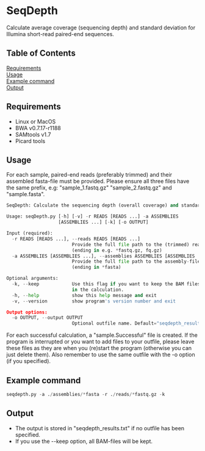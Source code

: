 # SeqDepth

Calculate average coverage (sequencing depth) and standard deviation for Illumina short-read paired-end sequences.

## Table of Contents

[Requirements](#Requirements)  
[Usage](#Usage)  
[Example command](#example-command)  
[Output](#Output)  

## Requirements

* Linux or MacOS
* BWA v0.7.17-r1188
* SAMtools v1.7
* Picard tools

## Usage

For each sample, paired-end reads (preferably trimmed) and their assembled fasta-file must be provided. Please ensure all three files have the same prefix, e.g: "sample_1.fastq.gz" "sample_2.fastq.gz" and "sample.fasta".

``` python
SeqDepth: Calculate the sequencing depth (overall coverage) and standard deviation of trimmed FASTQ-files. 

Usage: seqDepth.py [-h] [-v] -r READS [READS ...] -a ASSEMBLIES
                   [ASSEMBLIES ...] [-k] [-o OUTPUT]

Input (required):
  -r READS [READS ...], --reads READS [READS ...]
                        Provide the full file path to the (trimmed) reads
                        (ending in e.g. *fastq.gz, fq.gz)
  -a ASSEMBLIES [ASSEMBLIES ...], --assemblies ASSEMBLIES [ASSEMBLIES ...]
                        Provide the full file path to the assembly-files
                        (ending in *fasta)

Optional arguments:
  -k, --keep            Use this flag if you want to keep the BAM files used
                        in the calculation.
  -h, --help            show this help message and exit
  -v, --version         show program's version number and exit

Output options:
  -o OUTPUT, --output OUTPUT
                        Optional outfile name. Default="seqdepth_results.csv"

```

For each successful calculation, a "sample.Successful" file is created. If the program is interrupted or you want to add files to your outfile, please leave these files as they are when you (re)start the program (otherwise you can just delete them). Also remember to use the same outfile with the -o option (if you specified).


## Example command

``` python
seqdepth.py -a ./assemblies/*fasta -r ./reads/*fastq.gz -k 
```

## Output

* The output is stored in "seqdepth_results.txt" if no outfile has been specified.
* If you use the --keep option, all BAM-files will be kept.
